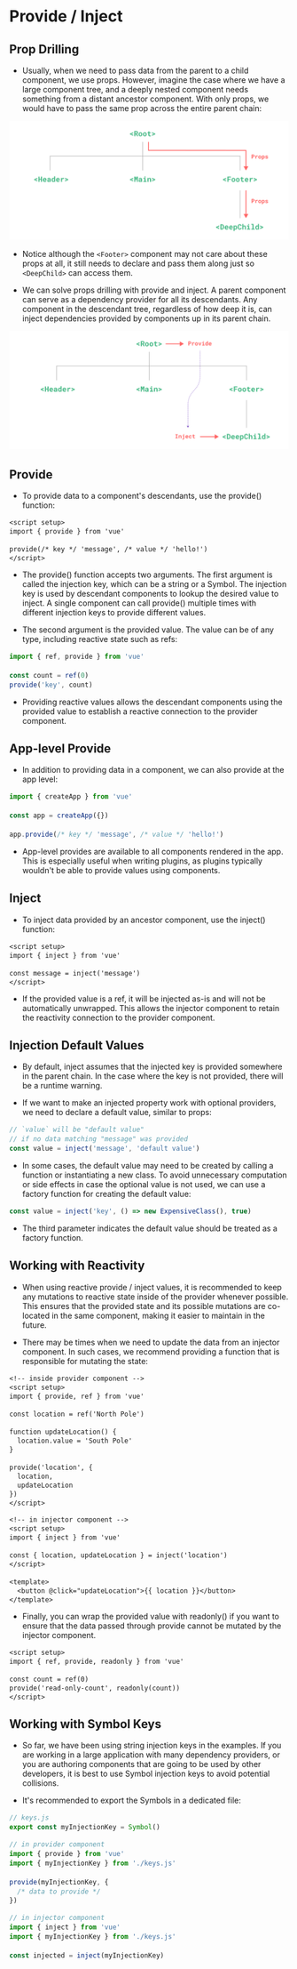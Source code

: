 # Provide / Inject

## Prop Drilling

- Usually, when we need to pass data from the parent to a child component, we use props. However, imagine the case where we have a large component tree, and a deeply nested component needs something from a distant ancestor component. With only props, we would have to pass the same prop across the entire parent chain:

<div align="center">

![alt text](../image/prop-drilling.png)

</div>

- Notice although the `<Footer>` component may not care about these props at all, it still needs to declare and pass them along just so `<DeepChild>` can access them.

- We can solve props drilling with provide and inject. A parent component can serve as a dependency provider for all its descendants. Any component in the descendant tree, regardless of how deep it is, can inject dependencies provided by components up in its parent chain.

<div align="center">

![alt text](../image/provide-inject.png)

</div>

## Provide

- To provide data to a component's descendants, use the provide() function:

```vue
<script setup>
import { provide } from 'vue'

provide(/* key */ 'message', /* value */ 'hello!')
</script>
```

- The provide() function accepts two arguments. The first argument is called the injection key, which can be a string or a Symbol. The injection key is used by descendant components to lookup the desired value to inject. A single component can call provide() multiple times with different injection keys to provide different values.

- The second argument is the provided value. The value can be of any type, including reactive state such as refs:

```js
import { ref, provide } from 'vue'

const count = ref(0)
provide('key', count)
```

- Providing reactive values allows the descendant components using the provided value to establish a reactive connection to the provider component.

## App-level Provide

- In addition to providing data in a component, we can also provide at the app level:

```js
import { createApp } from 'vue'

const app = createApp({})

app.provide(/* key */ 'message', /* value */ 'hello!')
```

- App-level provides are available to all components rendered in the app. This is especially useful when writing plugins, as plugins typically wouldn't be able to provide values using components.

## Inject

- To inject data provided by an ancestor component, use the inject() function:

```vue
<script setup>
import { inject } from 'vue'

const message = inject('message')
</script>
```

- If the provided value is a ref, it will be injected as-is and will not be automatically unwrapped. This allows the injector component to retain the reactivity connection to the provider component.

## Injection Default Values

- By default, inject assumes that the injected key is provided somewhere in the parent chain. In the case where the key is not provided, there will be a runtime warning.

- If we want to make an injected property work with optional providers, we need to declare a default value, similar to props:

```js
// `value` will be "default value"
// if no data matching "message" was provided
const value = inject('message', 'default value')
```

- In some cases, the default value may need to be created by calling a function or instantiating a new class. To avoid unnecessary computation or side effects in case the optional value is not used, we can use a factory function for creating the default value:

```js
const value = inject('key', () => new ExpensiveClass(), true)
```

- The third parameter indicates the default value should be treated as a factory function.

## Working with Reactivity

- When using reactive provide / inject values, it is recommended to keep any mutations to reactive state inside of the provider whenever possible. This ensures that the provided state and its possible mutations are co-located in the same component, making it easier to maintain in the future.

- There may be times when we need to update the data from an injector component. In such cases, we recommend providing a function that is responsible for mutating the state:

```vue
<!-- inside provider component -->
<script setup>
import { provide, ref } from 'vue'

const location = ref('North Pole')

function updateLocation() {
  location.value = 'South Pole'
}

provide('location', {
  location,
  updateLocation
})
</script>
```

```vue
<!-- in injector component -->
<script setup>
import { inject } from 'vue'

const { location, updateLocation } = inject('location')
</script>

<template>
  <button @click="updateLocation">{{ location }}</button>
</template>
```

- Finally, you can wrap the provided value with readonly() if you want to ensure that the data passed through provide cannot be mutated by the injector component.

```vue
<script setup>
import { ref, provide, readonly } from 'vue'

const count = ref(0)
provide('read-only-count', readonly(count))
</script>
```

## Working with Symbol Keys

- So far, we have been using string injection keys in the examples. If you are working in a large application with many dependency providers, or you are authoring components that are going to be used by other developers, it is best to use Symbol injection keys to avoid potential collisions.

- It's recommended to export the Symbols in a dedicated file:

```js
// keys.js
export const myInjectionKey = Symbol()
```

```js
// in provider component
import { provide } from 'vue'
import { myInjectionKey } from './keys.js'

provide(myInjectionKey, {
  /* data to provide */
})
```

```js
// in injector component
import { inject } from 'vue'
import { myInjectionKey } from './keys.js'

const injected = inject(myInjectionKey)
```
